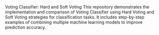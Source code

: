 Voting Classifier: Hard and Soft Voting
This repository demonstrates the implementation and comparison of Voting Classifier using Hard Voting and Soft Voting strategies for classification tasks. It includes step-by-step examples of combining multiple machine learning models to improve prediction accuracy.

